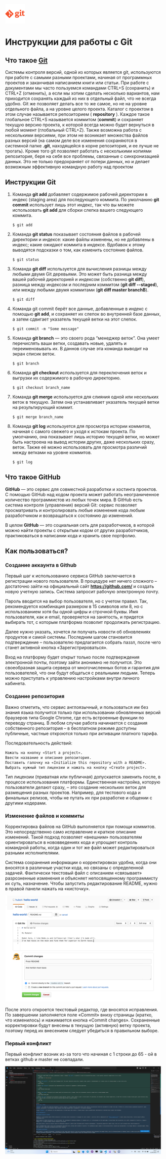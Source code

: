 ![](git.png)

# Инструкции для работы с Git


## Что такое [Git](https://git-scm.com/doc)

Системы контроля версий, одной из которых является git, используются при работе с
самыми разными проектами, начиная от программных проектов и заканчивая написанием
книги или статьи. При работе с документами мы часто пользуемся командами CTRL+S
(сохранить) и CTRL+Z (отменить), а если мы хотим сделать несколько вариантов, нам
приходится сохранять каждый из них в отдельный файл, что не всегда удобно. Git же
позволяет делать все то же самое, но не на уровне отдельного файла, а на уровне целого
проекта.  Каталог с проектом в этом случае называется репозиторием ( **repository** ). Каждое
такое глобальное CTRL+S называется коммитом (**commit**) и сохраняет текущую версию
проекта, к которой всегда можно будет вернуться в любой момент (глобальный CTRL+Z).
Также возможна работа с несколькими версиями, при этом не возникает множества
файлов разных версий (на самом деле все изменения сохраняются в системной папке **.git**,
находящейся в корне репозитория, и ее лучше не трогать). Кроме того git позволяет
работать с несколькими копиями репозитория, беря на себя все проблемы, связанные с
синхронизацией данных. Это не только предохраняет от потери данных, но и делает
возможным эффективную командную работу над проектом

## Инструкции Git

1.  Команда **git add** добавляет содержимое рабочей директории в индекс (staging area) для последующего коммита. По умолчанию **git commit** использует лишь этот индекс, так что вы можете использовать **git add** для сборки слепка вашего следующего коммита.

    ```shell
    $ git add
    ```

2. Команда **git status** показывает состояния файлов в рабочей директории и индексе: какие файлы изменены, но не добавлены в индекс; какие ожидают коммита в индексе. Вдобавок к этому выводятся подсказки о том, как изменить состояние файлов.
    ```shell
    $ git status
    ```

3. Команда **git diff** используется для вычисления разницы между любыми двумя Git деревьями. Это может быть разница между вашей рабочей директорией и индексом (собственно **git diff**), разница между индексом и последним коммитом (**git diff --staged**), или между любыми двумя коммитами (**git diff master branchB**).
    ```shell
    $ git diff
    ```

4. Команда git commit берёт все данные, добавленные в индекс с помощью **git add**, и сохраняет их слепок во внутренней базе данных, а затем сдвигает указатель текущей ветки на этот слепок.
    ```shell
    $ git commit -m "Some message"
    ```

5. Команда **git branch** — это своего рода “менеджер веток”. Она умеет перечислять ваши ветки, создавать новые, удалять и переименовывать их. В даннов случае эта команда выводит на экран списик веток.
    ```shell
    $ git branch
    ```
6. Команда **git checkout** используется для переключения веток и выгрузки их содержимого в рабочую директорию.

    ```shell
    $ git checkout branch_name
    ```

7. Команда **git merge** используется для слияния одной или нескольких веток в текущую. Затем она устанавливает указатель текущей ветки на результирующий коммит.
    ```shell 
    $ git merge branch_name
    ```
8. Команда **git log** используется для просмотра истории коммитов, начиная с самого свежего и уходя к истокам проекта. По умолчанию, она показывает лишь историю текущей ветки, но может быть настроена на вывод истории других, даже нескольких сразу, веток. Также её можно использовать для просмотра различий между ветками на уровне коммитов.
    ```shell
    $ git log
    ```

## Что такое  GitHub

**GitHub** — это сервис для совместной разработки и хостинга проектов. C помощью GitHub над кодом проекта может работать неограниченное количество программистов из любых точек мира. В GitHub есть система контроля (управления) версий Git: сервис позволяет просматривать и контролировать любые изменения кода любым разработчиком и возвращаться к состоянию до изменений.

В целом **GitHub** — это социальная сеть для разработчиков, в которой можно найти проекты с открытым кодом от других разработчиков, практиковаться в написании кода и хранить свое портфолио.

## Как пользоваться?

### Создание аккаунта в Github

Первый шаг к использованию сервиса GitHub заключается в регистрации нового пользователя. В процедуре нет ничего сложного – достаточно зайти на официальный сайт **https://github.com/** и создать новую учетную запись. Система запросит рабочую электронную почту.

Пароль вводится на выбор пользователя, но с учетом правил. Так, рекомендуется комбинация размером в 15 символов или 8, но с использованием хотя бы одной цифры и строчной буквы. Имя пользователя, как и email, проверяется на занятость, и придется выбирать тот, с которым платформа позволит продолжать регистрацию.

Далее нужно указать, хочется ли получать новости об обновлениях продуктов и самой системы. Последним шагом становится подтверждение – пользователю предлагается собрать паззл, после чего станет активной кнопка «Зарегистрироваться».

Вход на платформу будет открыт только после подтверждения электронной почты, поэтому зайти анонимно не получится. Это своеобразная защита сервера от многочисленных ботов и гарантия для пользователей, что они будут общаться с реальными людьми. Теперь можно приступать к управлению настройками внутри личного кабинета.

### Создание репозитория

Важно отметить, что сервис англоязычный, и пользоваться им без знания языка получится только при использовании обновленных версий браузеров типа Google Chrome, где есть встроенные функции по переводу страниц. В любом случае работа начинается с создания собственного репозитория – в бесплатном режиме доступны публичные, частные откроются только при активации платного тарифа.

Последовательность действий:

    Нажать на кнопку «Start a project».
    Ввести название и описание репозитория.
    Поставить галочку на «Initialize this repository with a README».
    Выбрать нужный тип лицензии и нажать на кнопку «Create project».

Тип лицензии (приватная или публичная) допускается заменить после, в процессе использования платформы. Единственная настройка, которую пользователи делают сразу, – это создание нескольких веток для размещения разных проектов. Например, для тестового кода и финальных релизов, чтобы не путать их при разработке и общении с другими кодерами.

### Изменение файлов и коммиты

Корректировка файлов на GitHub выполняется при помощи коммитов. Это непосредственно само исправление и краткое описание изменений. Такой подход позволяет «внешним» пользователям ориентироваться в нововведениях кода и упрощает контроль командной работы, когда один и тот же файл может редактироваться разными исполнителями.

Система сохранения информации о корректировках удобна, когда они вносятся в различные участки кода, но связаны с определенной задачей. Фактически текстовый файл с описанием «связывает» разрозненные изменения и объясняет непосвященному программисту их суть, назначение. Чтобы запустить редактирование README, нужно в правой панели нажать на «кисточку».

![Alt text](04378ac4d2f6576588630b2c362ea9f2d3f257fc.png)

После этого откроется текстовый редактор, где вносятся исправления. По завершении заполняется поле «Commit» внизу страницы (кратко, что изменилось) и нажимается кнопка «Commit changes». Сохраненные корректировки будут внесены в текущую (активную) ветку проекта, поэтому перед их внесением следует убедиться в правильном выборе.

### Первый конфликт

Первый конфликт возник из-за того что начиная с 1 строки до 65 - ой в ветках github и master не совпадали.

![Alt text](image.png)

